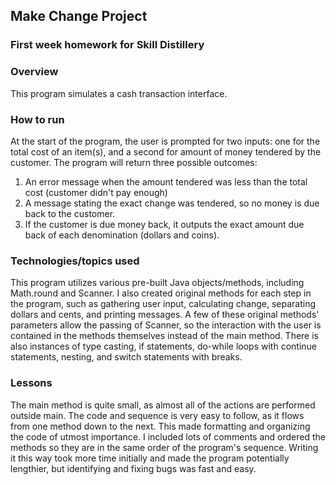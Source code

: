 ## Make Change Project

### First week homework for Skill Distillery

### Overview
This program simulates a cash transaction interface.

### How to run
At the start of the program, the user is prompted for two inputs: one for the total cost of an item(s), and a second for amount of money tendered by the customer.
The program will return three possible outcomes:
1. An error message when the amount tendered was less than the total cost (customer didn't pay enough)
2. A message stating the exact change was tendered, so no money is due back to the customer.
3. If the customer is due money back, it outputs the exact amount due back of each denomination (dollars and coins).
### Technologies/topics used
This program utilizes various pre-built Java objects/methods, including Math.round and Scanner. I also created original methods for each step in the program, such as gathering user input, calculating change, separating dollars and cents, and printing messages.  A few of these original methods' parameters allow the passing of Scanner, so the interaction with the user is contained in the methods themselves instead of the main method. There is also instances of type casting, if statements, do-while loops with continue statements, nesting, and switch statements with breaks.
### Lessons
The main method is quite small, as almost all of the actions are performed outside main. The code and sequence is very easy to follow, as it flows from one method down to the next.  This made formatting and organizing the code of utmost importance. I included lots of comments and ordered the methods so they are in the same order of the program's sequence. Writing it this way took more time initially and made the program potentially lengthier, but identifying and fixing bugs was fast and easy.  
